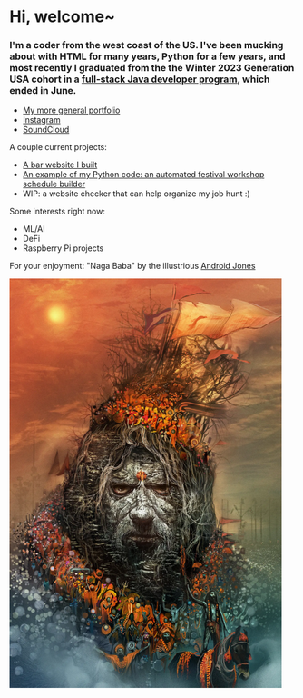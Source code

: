 # Hi, welcome~

### I'm a coder from the west coast of the US. I've been mucking about with HTML for many years, Python for a few years, and most recently I graduated from the the Winter 2023 Generation USA cohort in a [full-stack Java developer program](https://usa.generation.org/national/junior-full-stack-java-developer/#program-fit), which ended in June.

- [My more general portfolio](https://www.richardhartnell.com)
- [Instagram](https://www.instagram.com/contactballer)
- [SoundCloud](https://www.soundcloud.com/velveteen)

A couple current projects:

- [A bar website I built](https://www.theadmiraltylounge.com)
- [An example of my Python code: an automated festival workshop schedule builder](https://github.com/richard-hartnell/workshop-scheduler)
- WIP: a website checker that can help organize my job hunt :)

Some interests right now:

- ML/AI
- DeFi
- Raspberry Pi projects

For your enjoyment: "Naga Baba" by the illustrious <a href="https://www.androidjones.com">Android Jones</a>

<img src="./Android_Jones_Naga_Baba.webp" style="height: auto; width: 50vw;">
